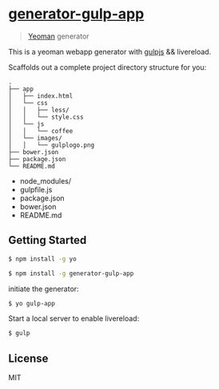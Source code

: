 # [generator-gulp-app ](https://github.com/keith3/generator-gulp-app)

> [Yeoman](http://yeoman.io) generator

This is a yeoman webapp generator with [gulpjs](http://gulpjs.com) && livereload.

Scaffolds out a complete project directory structure for you:

    .
    ├── app
    │   ├── index.html
    │   └── css
    │   │   ├── less/
    │   │   └── style.css
    │   └── js
    │   │   └── coffee
    │   └── images/
    │   │   └── gulplogo.png
    ├── bower.json
    ├── package.json
    └── README.md

- node_modules/
- gulpfile.js
- package.json
- bower.json
- README.md

## Getting Started

```bash
$ npm install -g yo

$ npm install -g generator-gulp-app
```
initiate the generator:

```bash
$ yo gulp-app
```

Start a local server to enable livereload:

```bash
$ gulp
```

## License

MIT
